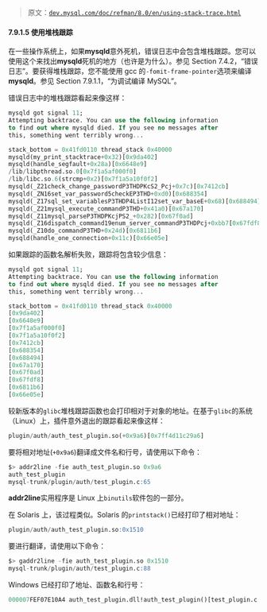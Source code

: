 > 原文：[`dev.mysql.com/doc/refman/8.0/en/using-stack-trace.html`](https://dev.mysql.com/doc/refman/8.0/en/using-stack-trace.html)

#### 7.9.1.5 使用堆栈跟踪

在一些操作系统上，如果**mysqld**意外死机，错误日志中会包含堆栈跟踪。您可以使用这个来找出**mysqld**死机的地方（也许是为什么）。参见 Section 7.4.2，“错误日志”。要获得堆栈跟踪，您不能使用 gcc 的`-fomit-frame-pointer`选项来编译**mysqld**。参见 Section 7.9.1.1，“为调试编译 MySQL”。

错误日志中的堆栈跟踪看起来像这样：

```sql
mysqld got signal 11;
Attempting backtrace. You can use the following information
to find out where mysqld died. If you see no messages after
this, something went terribly wrong...

stack_bottom = 0x41fd0110 thread_stack 0x40000
mysqld(my_print_stacktrace+0x32)[0x9da402]
mysqld(handle_segfault+0x28a)[0x6648e9]
/lib/libpthread.so.0[0x7f1a5af000f0]
/lib/libc.so.6(strcmp+0x2)[0x7f1a5a10f0f2]
mysqld(_Z21check_change_passwordP3THDPKcS2_Pcj+0x7c)[0x7412cb]
mysqld(_ZN16set_var_password5checkEP3THD+0xd0)[0x688354]
mysqld(_Z17sql_set_variablesP3THDP4ListI12set_var_baseE+0x68)[0x688494]
mysqld(_Z21mysql_execute_commandP3THD+0x41a0)[0x67a170]
mysqld(_Z11mysql_parseP3THDPKcjPS2_+0x282)[0x67f0ad]
mysqld(_Z16dispatch_command19enum_server_commandP3THDPcj+0xbb7[0x67fdf8]
mysqld(_Z10do_commandP3THD+0x24d)[0x6811b6]
mysqld(handle_one_connection+0x11c)[0x66e05e]
```

如果跟踪的函数名解析失败，跟踪将包含较少信息：

```sql
mysqld got signal 11;
Attempting backtrace. You can use the following information
to find out where mysqld died. If you see no messages after
this, something went terribly wrong...

stack_bottom = 0x41fd0110 thread_stack 0x40000
[0x9da402]
[0x6648e9]
[0x7f1a5af000f0]
[0x7f1a5a10f0f2]
[0x7412cb]
[0x688354]
[0x688494]
[0x67a170]
[0x67f0ad]
[0x67fdf8]
[0x6811b6]
[0x66e05e]
```

较新版本的`glibc`堆栈跟踪函数也会打印相对于对象的地址。在基于`glibc`的系统（Linux）上，插件意外退出的跟踪看起来像这样：

```sql
plugin/auth/auth_test_plugin.so(+0x9a6)[0x7ff4d11c29a6]
```

要将相对地址(`+0x9a6`)翻译成文件名和行号，请使用以下命令：

```sql
$> addr2line -fie auth_test_plugin.so 0x9a6
auth_test_plugin
mysql-trunk/plugin/auth/test_plugin.c:65
```

**addr2line**实用程序是 Linux 上`binutils`软件包的一部分。

在 Solaris 上，该过程类似。Solaris 的`printstack()`已经打印了相对地址：

```sql
plugin/auth/auth_test_plugin.so:0x1510
```

要进行翻译，请使用以下命令：

```sql
$> gaddr2line -fie auth_test_plugin.so 0x1510
mysql-trunk/plugin/auth/test_plugin.c:88
```

Windows 已经打印了地址、函数名和行号：

```sql
000007FEF07E10A4 auth_test_plugin.dll!auth_test_plugin()[test_plugin.c:72]
```
